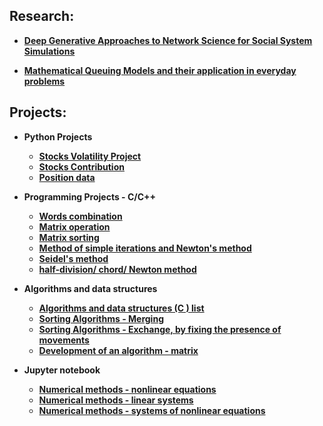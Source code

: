 <h2>Research: </h2>

- [<b>Deep Generative Approaches to Network Science for Social System Simulations</b>](https://github.com/simkka/rips-la-2024)

- [<b>Mathematical Queuing Models and their application in everyday problems<b>](https://github.com/simkka/jra_2023/blob/main/README.md)

<h2>Projects:</h2>


- <b>Python Projects</b>

  - [Stocks Volatility Project](https://github.com/simkka/pyhton-volatility-project) 
  - [Stocks Contribution](https://github.com/simkka/python-contribution-project)
  - [Position data](https://github.com/simkka/python-company-position-data) 
 
- <b>Programming Projects - C/C++</b>
  - [Words combination](https://github.com/simkka/Words-combination-)
  - [Matrix operation](https://github.com/simkka/Matrix-operation)
  - [Matrix sorting](https://github.com/simkka/matrix-sorting)
  - [Method of simple iterations and Newton's method](https://github.com/simkka/method-of-simple-iterations)
  - [Seidel's method](https://github.com/simkka/Seidel-s-method)
  - [half-division/ chord/ Newton method](https://github.com/simkka/half-division-chord-Newton)
  
- <b>Algorithms and data structures</b>
  - [Algorithms and data structures (C ) list](https://github.com/simkka/Algorithms-and-data-structures---list-type)
  - [Sorting Algorithms - Merging](https://github.com/simkka/sorting-algorithm-merging)
  - [Sorting Algorithms - Exchange, by fixing the presence of movements](https://github.com/simkka/sorting-algorithm-1)
  - [Development of an algorithm - matrix](https://github.com/simkka/-algorithm---matrix)

- <b>Jupyter notebook</b>
  - [Numerical methods - nonlinear equations](https://github.com/simkka/Numerical-methods-nonlinear-equations)
  - [Numerical methods - linear systems](https://github.com/simkka/Numerical-methods-linear-systems)
  - [Numerical methods - systems of nonlinear equations](https://github.com/simkka/Systems-of-nonlinear-equations)

